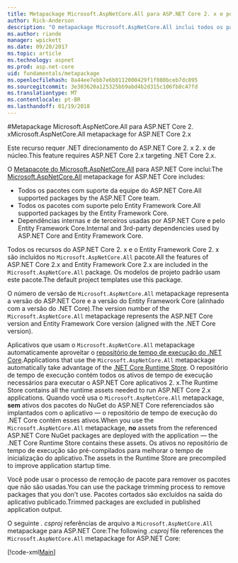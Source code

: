 ```yaml
---
title: Metapackage Microsoft.AspNetCore.All para ASP.NET Core 2. x e posterior
author: Rick-Anderson
description: "O metapackage Microsoft.AspNetCore.All inclui todos os pacotes do ASP.NET Core e o Entity Framework Core, juntamente com suas dependências."
ms.author: riande
manager: wpickett
ms.date: 09/20/2017
ms.topic: article
ms.technology: aspnet
ms.prod: asp.net-core
uid: fundamentals/metapackage
ms.openlocfilehash: 8a44ee7ebb7e6b0112000429f1f080bceb7dc895
ms.sourcegitcommit: 3e303620a125325bb9abd4b2d315c106fb8c47fd
ms.translationtype: MT
ms.contentlocale: pt-BR
ms.lasthandoff: 01/19/2018
---
```

#<a name="microsoftaspnetcoreall-metapackage-for-aspnet-core-2x"></a><span data-ttu-id="92ffc-103">Metapackage Microsoft.AspNetCore.All para ASP.NET Core 2. x</span><span class="sxs-lookup"><span data-stu-id="92ffc-103">Microsoft.AspNetCore.All metapackage for ASP.NET Core 2.x</span></span>

<span data-ttu-id="92ffc-104">Este recurso requer .NET direcionamento do ASP.NET Core 2. x 2. x de núcleo.</span><span class="sxs-lookup"><span data-stu-id="92ffc-104">This feature requires ASP.NET Core 2.x targeting .NET Core 2.x.</span></span>

<span data-ttu-id="92ffc-105">O [Metapacote do Microsoft.AspNetCore.All](https://www.nuget.org/packages/Microsoft.AspNetCore.All) para ASP.NET Core inclui:</span><span class="sxs-lookup"><span data-stu-id="92ffc-105">The [Microsoft.AspNetCore.All](https://www.nuget.org/packages/Microsoft.AspNetCore.All) metapackage for ASP.NET Core includes:</span></span>

* <span data-ttu-id="92ffc-106">Todos os pacotes com suporte da equipe do ASP.NET Core.</span><span class="sxs-lookup"><span data-stu-id="92ffc-106">All supported packages by the ASP.NET Core team.</span></span>
* <span data-ttu-id="92ffc-107">Todos os pacotes com suporte pelo Entity Framework Core.</span><span class="sxs-lookup"><span data-stu-id="92ffc-107">All supported packages by the Entity Framework Core.</span></span> 
* <span data-ttu-id="92ffc-108">Dependências internas e de terceiros usadas por ASP.NET Core e pelo Entity Framework Core.</span><span class="sxs-lookup"><span data-stu-id="92ffc-108">Internal and 3rd-party dependencies used by ASP.NET Core and Entity Framework Core.</span></span> 

<span data-ttu-id="92ffc-109">Todos os recursos do ASP.NET Core 2. x e o Entity Framework Core 2. x são incluídos no `Microsoft.AspNetCore.All` pacote.</span><span class="sxs-lookup"><span data-stu-id="92ffc-109">All the features of ASP.NET Core 2.x and Entity Framework Core 2.x are included in the `Microsoft.AspNetCore.All` package.</span></span> <span data-ttu-id="92ffc-110">Os modelos de projeto padrão usam este pacote.</span><span class="sxs-lookup"><span data-stu-id="92ffc-110">The default project templates use this package.</span></span>

<span data-ttu-id="92ffc-111">O número de versão de `Microsoft.AspNetCore.All` metapackage representa a versão do ASP.NET Core e a versão do Entity Framework Core (alinhado com a versão do .NET Core).</span><span class="sxs-lookup"><span data-stu-id="92ffc-111">The version number of the `Microsoft.AspNetCore.All` metapackage represents the ASP.NET Core version and Entity Framework Core version (aligned with the .NET Core version).</span></span>

<span data-ttu-id="92ffc-112">Aplicativos que usam o `Microsoft.AspNetCore.All` metapackage automaticamente aproveitar o [repositório de tempo de execução do .NET Core](https://docs.microsoft.com/dotnet/core/deploying/runtime-store).</span><span class="sxs-lookup"><span data-stu-id="92ffc-112">Applications that use the `Microsoft.AspNetCore.All` metapackage automatically take advantage of the [.NET Core Runtime Store](https://docs.microsoft.com/dotnet/core/deploying/runtime-store).</span></span> <span data-ttu-id="92ffc-113">O repositório de tempo de execução contém todos os ativos de tempo de execução necessários para executar o ASP.NET Core aplicativos 2. x.</span><span class="sxs-lookup"><span data-stu-id="92ffc-113">The Runtime Store contains all the runtime assets needed to run ASP.NET Core 2.x applications.</span></span> <span data-ttu-id="92ffc-114">Quando você usa o `Microsoft.AspNetCore.All` metapackage, **sem** ativos dos pacotes do NuGet do ASP.NET Core referenciados são implantados com o aplicativo &mdash; o repositório de tempo de execução do .NET Core contém esses ativos.</span><span class="sxs-lookup"><span data-stu-id="92ffc-114">When you use the `Microsoft.AspNetCore.All` metapackage, **no** assets from the referenced ASP.NET Core NuGet packages are deployed with the application &mdash; the .NET Core Runtime Store contains these assets.</span></span> <span data-ttu-id="92ffc-115">Os ativos no repositório de tempo de execução são pré-compilados para melhorar o tempo de inicialização do aplicativo.</span><span class="sxs-lookup"><span data-stu-id="92ffc-115">The assets in the Runtime Store are precompiled to improve application startup time.</span></span>

<span data-ttu-id="92ffc-116">Você pode usar o processo de remoção de pacote para remover os pacotes que não são usadas.</span><span class="sxs-lookup"><span data-stu-id="92ffc-116">You can use the package trimming process to remove packages that you don't use.</span></span> <span data-ttu-id="92ffc-117">Pacotes cortados são excluídos na saída do aplicativo publicado.</span><span class="sxs-lookup"><span data-stu-id="92ffc-117">Trimmed packages are excluded in published application output.</span></span>

<span data-ttu-id="92ffc-118">O seguinte *. csproj* referências de arquivo a `Microsoft.AspNetCore.All` metapackage para ASP.NET Core:</span><span class="sxs-lookup"><span data-stu-id="92ffc-118">The following *.csproj* file references the `Microsoft.AspNetCore.All` metapackage for ASP.NET Core:</span></span>

[!code-xml[Main](..\mvc\views\view-compilation\sample\MvcRazorCompileOnPublish2.csproj?highlight=9)]
